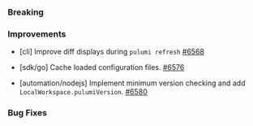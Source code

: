 ### Breaking


### Improvements

- [cli] Improve diff displays during `pulumi refresh`
  [#6568](https://github.com/pulumi/pulumi/pull/6568)

- [sdk/go] Cache loaded configuration files.
  [#6576](https://github.com/pulumi/pulumi/pull/6576)

- [automation/nodejs] Implement minimum version checking and add `LocalWorkspace.pulumiVersion`.
  [#6580](https://github.com/pulumi/pulumi/pull/6580)
  
### Bug Fixes

